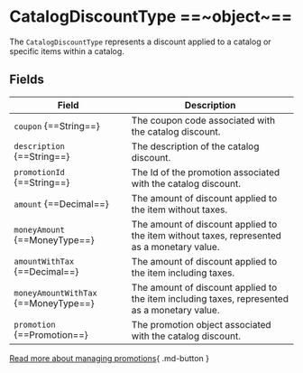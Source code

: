 # CatalogDiscountType ==~object~==

The `CatalogDiscountType` represents a discount applied to a catalog or specific items within a catalog.

## Fields

| Field                              	| Description                                                                                  	|
|------------------------------------	|----------------------------------------------------------------------------------------------	|
| `coupon` {==String==}                	| The coupon code associated with the catalog discount.                                        	|
| `description` {==String==}           	| The description of the catalog discount.                                                    	|
| `promotionId` {==String==}           	| The Id of the promotion associated with the catalog discount.                        	|
| `amount` {==Decimal==}               	| The amount of discount applied to the item without taxes.                                    	|
| `moneyAmount` {==MoneyType==}        	| The amount of discount applied to the item without taxes, represented as a monetary value.   	|
| `amountWithTax` {==Decimal==}        	| The amount of discount applied to the item including taxes.                                  	|
| `moneyAmountWithTax` {==MoneyType==} 	| The amount of discount applied to the item including taxes, represented as a monetary value. 	|
| `promotion` {==Promotion==}          	| The promotion object associated with the catalog discount.                                   	|


[Read more about managing promotions](https://docs.virtocommerce.org/new/user_docs/marketing/managing-promotions/){ .md-button }
